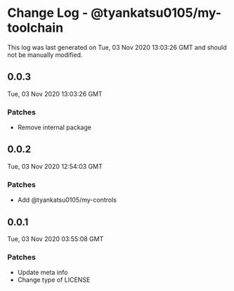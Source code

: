 # Change Log - @tyankatsu0105/my-toolchain

This log was last generated on Tue, 03 Nov 2020 13:03:26 GMT and should not be manually modified.

## 0.0.3
Tue, 03 Nov 2020 13:03:26 GMT

### Patches

- Remove internal package

## 0.0.2
Tue, 03 Nov 2020 12:54:03 GMT

### Patches

- Add @tyankatsu0105/my-controls

## 0.0.1
Tue, 03 Nov 2020 03:55:08 GMT

### Patches

- Update meta info
- Change type of LICENSE

